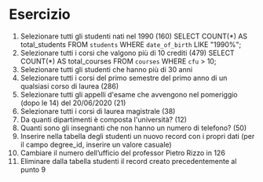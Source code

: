 # Esercizio

1. Selezionare tutti gli studenti nati nel 1990 (160)
   SELECT COUNT(\*) AS total_students
   FROM `students`
   WHERE `date_of_birth` LIKE "1990%";
2. Selezionare tutti i corsi che valgono più di 10 crediti (479)
   SELECT COUNT(\*) AS total_courses
   FROM `courses`
   WHERE `cfu` > 10;
3. Selezionare tutti gli studenti che hanno più di 30 anni
4. Selezionare tutti i corsi del primo semestre del primo anno di un qualsiasi corso di
   laurea (286)
5. Selezionare tutti gli appelli d'esame che avvengono nel pomeriggio (dopo le 14) del
   20/06/2020 (21)
6. Selezionare tutti i corsi di laurea magistrale (38)
7. Da quanti dipartimenti è composta l'università? (12)
8. Quanti sono gli insegnanti che non hanno un numero di telefono? (50)
9. Inserire nella tabella degli studenti un nuovo record con i propri dati (per il campo
   degree_id, inserire un valore casuale)
10. Cambiare il numero dell’ufficio del professor Pietro Rizzo in 126
11. Eliminare dalla tabella studenti il record creato precedentemente al punto 9
